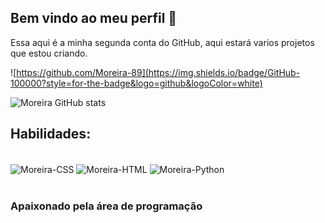## Bem vindo ao meu perfil 🤝
Essa aqui é a minha segunda conta do GitHub, aqui estará varios projetos que estou criando. 

![https://github.com/Moreira-89](https://img.shields.io/badge/GitHub-100000?style=for-the-badge&logo=github&logoColor=white)

![Moreira GitHub stats](https://github-readme-stats.vercel.app/api?username=moreira-98&show_icons=true&theme=github_dark)
 ## Habilidades: 
  </div>
  <div style="display: inline_block"><br>
  <img align="center" alt="Moreira-CSS" src="https://img.shields.io/badge/HTML5-E34F26?style=for-the-badge&logo=html5&logoColor=white">
  <img align="center" alt="Moreira-HTML"src="https://img.shields.io/badge/CSS3-1572B6?style=for-the-badge&logo=css3&logoColor=white">
  <img align="center" alt="Moreira-Python"src="https://img.shields.io/badge/Python-14354C?style=for-the-badge&logo=python&logoColor=white">
  </div><br/>
 
  <h3> Apaixonado pela área de programação </h3>
  
